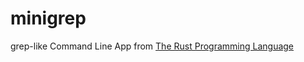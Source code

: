 # minigrep
grep-like Command Line App from [The Rust Programming Language](https://doc.rust-lang.org/book/ch12-00-an-io-project.html)
